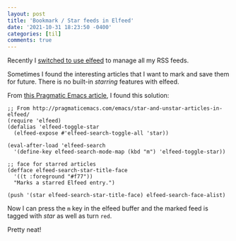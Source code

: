 ```yaml
---
layout: post
title: 'Bookmark / Star feeds in Elfeed'
date: '2021-10-31 18:23:50 -0400'
categories: [til]
comments: true
---
```


Recently I [switched to use elfeed](https://emacstil.com/til/2021/10/07/setting-up-elfeed-for-rss-feeds/) to manage all my RSS feeds.

Sometimes I found the interesting articles that I want to mark and save them for future. There is no built-in _starring_ features with elfeed. 

From [this Pragmatic Emacs article](http://pragmaticemacs.com/emacs/star-and-unstar-articles-in-elfeed/), I found this solution:

```elisp
;; From http://pragmaticemacs.com/emacs/star-and-unstar-articles-in-elfeed/
(require 'elfeed)
(defalias 'elfeed-toggle-star
  (elfeed-expose #'elfeed-search-toggle-all 'star))

(eval-after-load 'elfeed-search
  '(define-key elfeed-search-mode-map (kbd "m") 'elfeed-toggle-star))

;; face for starred articles
(defface elfeed-search-star-title-face
  '((t :foreground "#f77"))
  "Marks a starred Elfeed entry.")

(push '(star elfeed-search-star-title-face) elfeed-search-face-alist)
```

Now I can press the `m` key in the elfeed buffer and the marked feed is tagged with _star_ as well as turn `red`. 

Pretty neat!